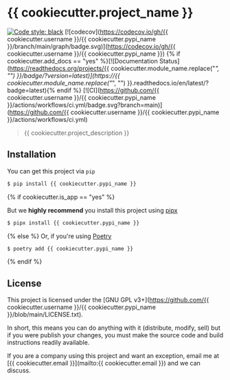 # {{ cookiecutter.project_name }}

[![Code style: black](https://img.shields.io/badge/code%20style-black-000000.svg)](https://github.com/psf/black) [![codecov](https://codecov.io/gh/{{ cookiecutter.username }}/{{ cookiecutter.pypi_name }}/branch/main/graph/badge.svg)](https://codecov.io/gh/{{ cookiecutter.username }}/{{ cookiecutter.pypi_name }}) {% if cookiecutter.add_docs == "yes" %}[![Documentation Status](https://readthedocs.org/projects/{{ cookiecutter.module_name.replace("_", "") }}/badge/?version=latest)](https://{{ cookiecutter.module_name.replace("_", "") }}.readthedocs.io/en/latest/?badge=latest){% endif %} [![CI](https://github.com/{{ cookiecutter.username }}/{{ cookiecutter.pypi_name }}/actions/workflows/ci.yml/badge.svg?branch=main)](https://github.com/{{ cookiecutter.username }}/{{ cookiecutter.pypi_name }}/actions/workflows/ci.yml)

> {{ cookiecutter.project_description }}


## Installation

You can get this project via `pip`

```bash
$ pip install {{ cookiecutter.pypi_name }}
```
{% if cookiecutter.is_app == "yes" %}

But we **highly recommend** you install this project using [pipx](https://pypa.github.io/pipx/)

```bash
$ pipx install {{ cookiecutter.pypi_name }}
```

{% else %}
Or, if you're using [Poetry](https://python-poetry.org)

```bash
$ poetry add {{ cookiecutter.pypi_name }}
```
{% endif %}

## License

This project is licensed under the [GNU GPL v3+](https://github.com/{{ cookiecutter.username }}/{{ cookiecutter.pypi_name }}/blob/main/LICENSE.txt).

In short, this means you can do anything with it (distribute, modify, sell) but if you were publish your changes, you must make the source code and build instructions readily available.

If you are a company using this project and want an exception, email me at [{{ cookiecutter.email }}](mailto:{{ cookiecutter.email }}) and we can discuss.
